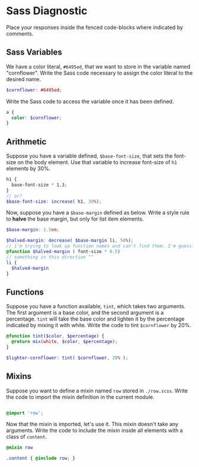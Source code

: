 # Sass Diagnostic

Place your responses inside the fenced code-blocks where indicated by comments.

## Sass Variables

We have a color literal, `#6495ed`, that we want to store in the variable named
"cornflower". Write the Sass code necessary to assign the color literal to the
desired name.

```scss
$cornflower: #6495ed;
```

Write the Sass code to access the variable once it has been defined.

```scss
a {
  color: $cornflower;
}
```

## Arithmetic

Suppose you have a variable defined, `$base-font-size`, that sets the font-size
on the body element. Use that variable to increase font-size of `h1`
elements by 30%.

```scss
h1 {
  base-font-size * 1.3;
}
// or?
$base-font-size: increase( h1, 30%);
```

Now, suppose you have a `$base-margin` defined as below. Write a style rule to
**halve** the base margin, but only for list item elements.

```scss
$base-margin: 1.5em;
```

```scss
$halved-margin: decrease( $base-margin li, 50%);
// i'm trying to look up function names and can't find them. I'm guessing about decrease
@function $halved-margin ( font-size * 0.5)
// something in this direction ^^
li {
  $halved-margin
}

```

## Functions

Suppose you have a function available, `tint`, which takes two arguments. The
first argument is a base color, and the second argument is a percentage. `tint`
will take the base color and lighten it by the percentage indicated by mixing it
with white. Write the code to tint `$cornflower` by 20%.

```scss
@function tint($color, $percentage) {
  @return mix(white, $color, $percentage);
}

$lighter-cornflower: tint( $cornflower, 20% );
```

## Mixins

Suppose you want to define a mixin named `row` stored in `./row.scss`. Write the
code to import the mixin definition in the current module.

```scss

@import 'row';
```

Now that the mixin is imported, let's use it. This mixin doesn't take any
arguments. Write the code to include the mixin inside all elements with a
class of `content`.

```scss
@mixin row

.content { @include row; }
```

